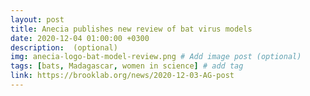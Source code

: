 ```yaml
---
layout: post
title: Anecia publishes new review of bat virus models
date: 2020-12-04 01:00:00 +0300
description:  (optional)
img: anecia-logo-bat-model-review.png # Add image post (optional)
tags: [bats, Madagascar, women in science] # add tag
link: https://brooklab.org/news/2020-12-03-AG-post
---
```

